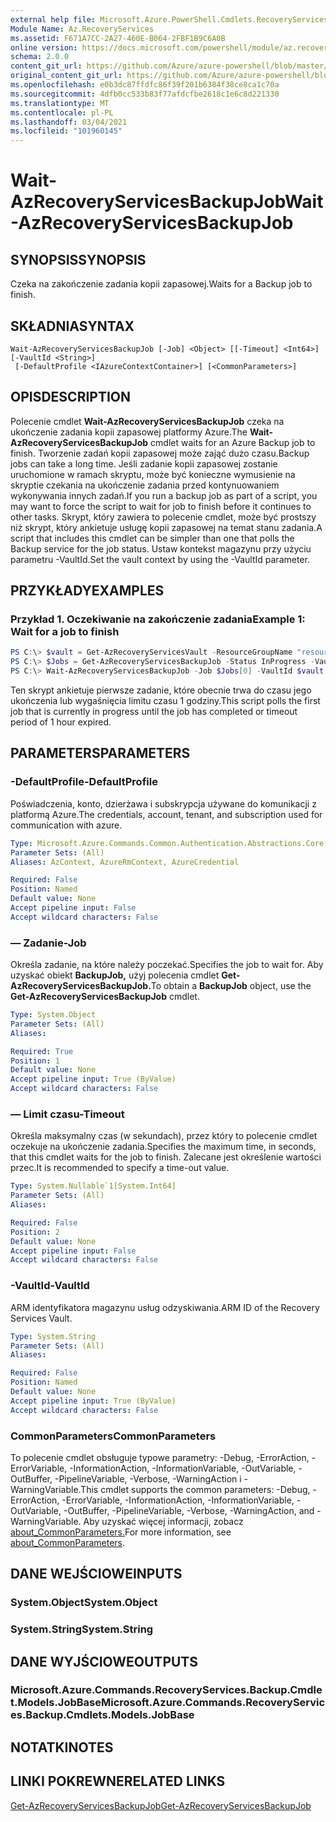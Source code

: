 ```yaml
---
external help file: Microsoft.Azure.PowerShell.Cmdlets.RecoveryServices.Backup.dll-Help.xml
Module Name: Az.RecoveryServices
ms.assetid: F671A7CC-2A27-460E-B064-2FBF1B9C6A0B
online version: https://docs.microsoft.com/powershell/module/az.recoveryservices/wait-azrecoveryservicesbackupjob
schema: 2.0.0
content_git_url: https://github.com/Azure/azure-powershell/blob/master/src/RecoveryServices/RecoveryServices/help/Wait-AzRecoveryServicesBackupJob.md
original_content_git_url: https://github.com/Azure/azure-powershell/blob/master/src/RecoveryServices/RecoveryServices/help/Wait-AzRecoveryServicesBackupJob.md
ms.openlocfilehash: e0b3dc87ffdfc86f39f201b6384f38ce8ca1c70a
ms.sourcegitcommit: 4dfb0cc533b83f77afdcfbe2618c1e6c8d221330
ms.translationtype: MT
ms.contentlocale: pl-PL
ms.lasthandoff: 03/04/2021
ms.locfileid: "101960145"
---
```

# <span data-ttu-id="157d4-101">Wait-AzRecoveryServicesBackupJob</span><span class="sxs-lookup"><span data-stu-id="157d4-101">Wait-AzRecoveryServicesBackupJob</span></span>

## <span data-ttu-id="157d4-102">SYNOPSIS</span><span class="sxs-lookup"><span data-stu-id="157d4-102">SYNOPSIS</span></span>

<span data-ttu-id="157d4-103">Czeka na zakończenie zadania kopii zapasowej.</span><span class="sxs-lookup"><span data-stu-id="157d4-103">Waits for a Backup job to finish.</span></span>

## <span data-ttu-id="157d4-104">SKŁADNIA</span><span class="sxs-lookup"><span data-stu-id="157d4-104">SYNTAX</span></span>

```
Wait-AzRecoveryServicesBackupJob [-Job] <Object> [[-Timeout] <Int64>] [-VaultId <String>]
 [-DefaultProfile <IAzureContextContainer>] [<CommonParameters>]
```

## <span data-ttu-id="157d4-105">OPIS</span><span class="sxs-lookup"><span data-stu-id="157d4-105">DESCRIPTION</span></span>

<span data-ttu-id="157d4-106">Polecenie cmdlet **Wait-AzRecoveryServicesBackupJob** czeka na ukończenie zadania kopii zapasowej platformy Azure.</span><span class="sxs-lookup"><span data-stu-id="157d4-106">The **Wait-AzRecoveryServicesBackupJob** cmdlet waits for an Azure Backup job to finish.</span></span>
<span data-ttu-id="157d4-107">Tworzenie zadań kopii zapasowej może zająć dużo czasu.</span><span class="sxs-lookup"><span data-stu-id="157d4-107">Backup jobs can take a long time.</span></span>
<span data-ttu-id="157d4-108">Jeśli zadanie kopii zapasowej zostanie uruchomione w ramach skryptu, może być konieczne wymusienie na skryptie czekania na ukończenie zadania przed kontynuowaniem wykonywania innych zadań.</span><span class="sxs-lookup"><span data-stu-id="157d4-108">If you run a backup job as part of a script, you may want to force the script to wait for job to finish before it continues to other tasks.</span></span>
<span data-ttu-id="157d4-109">Skrypt, który zawiera to polecenie cmdlet, może być prostszy niż skrypt, który ankietuje usługę kopii zapasowej na temat stanu zadania.</span><span class="sxs-lookup"><span data-stu-id="157d4-109">A script that includes this cmdlet can be simpler than one that polls the Backup service for the job status.</span></span>
<span data-ttu-id="157d4-110">Ustaw kontekst magazynu przy użyciu parametru -VaultId.</span><span class="sxs-lookup"><span data-stu-id="157d4-110">Set the vault context by using the -VaultId parameter.</span></span>

## <span data-ttu-id="157d4-111">PRZYKŁADY</span><span class="sxs-lookup"><span data-stu-id="157d4-111">EXAMPLES</span></span>

### <span data-ttu-id="157d4-112">Przykład 1. Oczekiwanie na zakończenie zadania</span><span class="sxs-lookup"><span data-stu-id="157d4-112">Example 1: Wait for a job to finish</span></span>

```powershell
PS C:\> $vault = Get-AzRecoveryServicesVault -ResourceGroupName "resourceGroup" -Name "vaultName"
PS C:\> $Jobs = Get-AzRecoveryServicesBackupJob -Status InProgress -VaultId $vault.ID
PS C:\> Wait-AzRecoveryServicesBackupJob -Job $Jobs[0] -VaultId $vault.ID -Timeout 3600
```

<span data-ttu-id="157d4-113">Ten skrypt ankietuje pierwsze zadanie, które obecnie trwa do czasu jego ukończenia lub wygaśnięcia limitu czasu 1 godziny.</span><span class="sxs-lookup"><span data-stu-id="157d4-113">This script polls the first job that is currently in progress until the job has completed or timeout period of 1 hour expired.</span></span>

## <span data-ttu-id="157d4-114">PARAMETERS</span><span class="sxs-lookup"><span data-stu-id="157d4-114">PARAMETERS</span></span>

### <span data-ttu-id="157d4-115">-DefaultProfile</span><span class="sxs-lookup"><span data-stu-id="157d4-115">-DefaultProfile</span></span>

<span data-ttu-id="157d4-116">Poświadczenia, konto, dzierżawa i subskrypcja używane do komunikacji z platformą Azure.</span><span class="sxs-lookup"><span data-stu-id="157d4-116">The credentials, account, tenant, and subscription used for communication with azure.</span></span>

```yaml
Type: Microsoft.Azure.Commands.Common.Authentication.Abstractions.Core.IAzureContextContainer
Parameter Sets: (All)
Aliases: AzContext, AzureRmContext, AzureCredential

Required: False
Position: Named
Default value: None
Accept pipeline input: False
Accept wildcard characters: False
```

### <span data-ttu-id="157d4-117">— Zadanie</span><span class="sxs-lookup"><span data-stu-id="157d4-117">-Job</span></span>

<span data-ttu-id="157d4-118">Określa zadanie, na które należy poczekać.</span><span class="sxs-lookup"><span data-stu-id="157d4-118">Specifies the job to wait for.</span></span>
<span data-ttu-id="157d4-119">Aby uzyskać obiekt **BackupJob,** użyj polecenia cmdlet **Get-AzRecoveryServicesBackupJob.**</span><span class="sxs-lookup"><span data-stu-id="157d4-119">To obtain a **BackupJob** object, use the **Get-AzRecoveryServicesBackupJob** cmdlet.</span></span>

```yaml
Type: System.Object
Parameter Sets: (All)
Aliases:

Required: True
Position: 1
Default value: None
Accept pipeline input: True (ByValue)
Accept wildcard characters: False
```

### <span data-ttu-id="157d4-120">— Limit czasu</span><span class="sxs-lookup"><span data-stu-id="157d4-120">-Timeout</span></span>

<span data-ttu-id="157d4-121">Określa maksymalny czas (w sekundach), przez który to polecenie cmdlet oczekuje na ukończenie zadania.</span><span class="sxs-lookup"><span data-stu-id="157d4-121">Specifies the maximum time, in seconds, that this cmdlet waits for the job to finish.</span></span>
<span data-ttu-id="157d4-122">Zalecane jest określenie wartości przec.</span><span class="sxs-lookup"><span data-stu-id="157d4-122">It is recommended to specify a time-out value.</span></span>

```yaml
Type: System.Nullable`1[System.Int64]
Parameter Sets: (All)
Aliases:

Required: False
Position: 2
Default value: None
Accept pipeline input: False
Accept wildcard characters: False
```

### <span data-ttu-id="157d4-123">-VaultId</span><span class="sxs-lookup"><span data-stu-id="157d4-123">-VaultId</span></span>

<span data-ttu-id="157d4-124">ARM identyfikatora magazynu usług odzyskiwania.</span><span class="sxs-lookup"><span data-stu-id="157d4-124">ARM ID of the Recovery Services Vault.</span></span>

```yaml
Type: System.String
Parameter Sets: (All)
Aliases:

Required: False
Position: Named
Default value: None
Accept pipeline input: True (ByValue)
Accept wildcard characters: False
```

### <span data-ttu-id="157d4-125">CommonParameters</span><span class="sxs-lookup"><span data-stu-id="157d4-125">CommonParameters</span></span>
<span data-ttu-id="157d4-126">To polecenie cmdlet obsługuje typowe parametry: -Debug, -ErrorAction, -ErrorVariable, -InformationAction, -InformationVariable, -OutVariable, -OutBuffer, -PipelineVariable, -Verbose, -WarningAction i -WarningVariable.</span><span class="sxs-lookup"><span data-stu-id="157d4-126">This cmdlet supports the common parameters: -Debug, -ErrorAction, -ErrorVariable, -InformationAction, -InformationVariable, -OutVariable, -OutBuffer, -PipelineVariable, -Verbose, -WarningAction, and -WarningVariable.</span></span> <span data-ttu-id="157d4-127">Aby uzyskać więcej informacji, zobacz [about_CommonParameters.](http://go.microsoft.com/fwlink/?LinkID=113216)</span><span class="sxs-lookup"><span data-stu-id="157d4-127">For more information, see [about_CommonParameters](http://go.microsoft.com/fwlink/?LinkID=113216).</span></span>

## <span data-ttu-id="157d4-128">DANE WEJŚCIOWE</span><span class="sxs-lookup"><span data-stu-id="157d4-128">INPUTS</span></span>

### <span data-ttu-id="157d4-129">System.Object</span><span class="sxs-lookup"><span data-stu-id="157d4-129">System.Object</span></span>

### <span data-ttu-id="157d4-130">System.String</span><span class="sxs-lookup"><span data-stu-id="157d4-130">System.String</span></span>

## <span data-ttu-id="157d4-131">DANE WYJŚCIOWE</span><span class="sxs-lookup"><span data-stu-id="157d4-131">OUTPUTS</span></span>

### <span data-ttu-id="157d4-132">Microsoft.Azure.Commands.RecoveryServices.Backup.Cmdlet.Models.JobBase</span><span class="sxs-lookup"><span data-stu-id="157d4-132">Microsoft.Azure.Commands.RecoveryServices.Backup.Cmdlets.Models.JobBase</span></span>

## <span data-ttu-id="157d4-133">NOTATKI</span><span class="sxs-lookup"><span data-stu-id="157d4-133">NOTES</span></span>

## <span data-ttu-id="157d4-134">LINKI POKREWNE</span><span class="sxs-lookup"><span data-stu-id="157d4-134">RELATED LINKS</span></span>

[<span data-ttu-id="157d4-135">Get-AzRecoveryServicesBackupJob</span><span class="sxs-lookup"><span data-stu-id="157d4-135">Get-AzRecoveryServicesBackupJob</span></span>](./Get-AzRecoveryServicesBackupJob.md)

